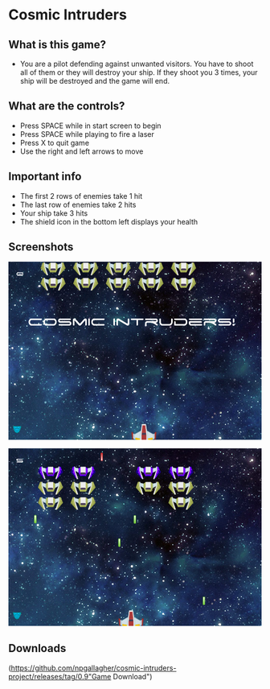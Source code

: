 # Cosmic Intruders



## What is this game?
* You are a pilot defending against
unwanted visitors. You have to shoot
all of them or they will destroy your ship.
If they shoot you 3 times, your ship will
be destroyed and the game will end.

## What are the controls?
* Press SPACE while in start screen to begin
* Press SPACE while playing to fire a laser
* Press X to quit game
* Use the right and left arrows to move

## Important info
* The first 2 rows of enemies take 1 hit
* The last row of enemies take 2 hits
* Your ship take 3 hits
* The shield icon in the bottom left displays your health

## Screenshots
![alt text](https://github.com/npgallagher/cosmic-intruders-project/blob/master/screenshots/SplashScreen.PNG "Start Screen")

![alt text](https://github.com/npgallagher/cosmic-intruders-project/blob/master/screenshots/Gameplay.PNG "Gameplay")

## Downloads
(https://github.com/npgallagher/cosmic-intruders-project/releases/tag/0.9"Game Download")
